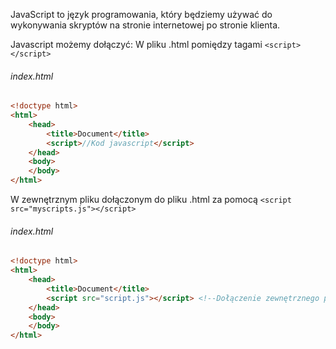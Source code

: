 JavaScript to język programowania, który będziemy używać do wykonywania skryptów na stronie internetowej po stronie klienta.

Javascript możemy dołączyć:
W pliku .html pomiędzy tagami `<script></script>`

###### index.html
```html
<!doctype html>
<html>
    <head>
        <title>Document</title>
        <script>//Kod javascript</script>
    </head>
    <body> 
    </body>
</html>
```
W zewnętrznym pliku dołączonym do pliku .html za pomocą `<script src="myscripts.js"></script>`

###### index.html
```html
<!doctype html>
<html>
    <head>
        <title>Document</title>
        <script src="script.js"></script> <!--Dołączenie zewnętrznego pliku javascript-->
    </head>
    <body> 
    </body>
</html>
```
